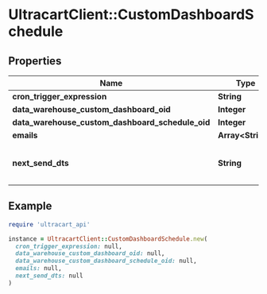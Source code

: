 # UltracartClient::CustomDashboardSchedule

## Properties

| Name | Type | Description | Notes |
| ---- | ---- | ----------- | ----- |
| **cron_trigger_expression** | **String** |  | [optional] |
| **data_warehouse_custom_dashboard_oid** | **Integer** |  | [optional] |
| **data_warehouse_custom_dashboard_schedule_oid** | **Integer** |  | [optional] |
| **emails** | **Array&lt;String&gt;** |  | [optional] |
| **next_send_dts** | **String** | Date/time that the next send will occur. | [optional] |

## Example

```ruby
require 'ultracart_api'

instance = UltracartClient::CustomDashboardSchedule.new(
  cron_trigger_expression: null,
  data_warehouse_custom_dashboard_oid: null,
  data_warehouse_custom_dashboard_schedule_oid: null,
  emails: null,
  next_send_dts: null
)
```

